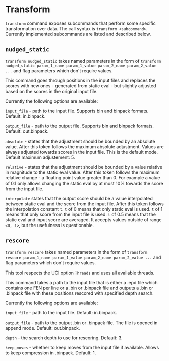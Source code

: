 # Transform

`transform` command exposes subcommands that perform some specific transformation over data. The call syntax is `transform <subcommand>`. Currently implemented subcommands are listed and described below.

## `nudged_static`

`transform nudged_static` takes named parameters in the form of `transform nudged_static param_1_name param_1_value param_2_name param_2_value ...` and flag parameters which don't require values.

This command goes through positions in the input files and replaces the scores with new ones - generated from static eval - but slightly adjusted based on the scores in the original input file.

Currently the following options are available:

`input_file` - path to the input file. Supports bin and binpack formats. Default: in.binpack.

`output_file` - path to the output file. Supports bin and binpack formats. Default: out.binpack.

`absolute` - states that the adjustment should be bounded by an absolute value. After this token follows the maximum absolute adjustment. Values are always adjusted towards scores in the input file. This is the default mode. Default maximum adjustement: 5.

`relative` - states that the adjustment should be bounded by a value relative in magnitude to the static eval value. After this token follows the maximum relative change - a floating point value greater than 0. For example a value of 0.1 only allows changing the static eval by at most 10% towards the score from the input file.

`interpolate` states that the output score should be a value interpolated between static eval and the score from the input file. After this token follows the interpolation constant `t`. `t` of 0 means that only static eval is used. `t` of 1 means that only score from the input file is used. `t` of 0.5 means that the static eval and input score are averaged. It accepts values outside of range `<0, 1>`, but the usefulness is questionable.

## `rescore`

`transform rescore` takes named parameters in the form of `transform rescore param_1_name param_1_value param_2_name param_2_value ...` and flag parameters which don't require values.

This tool respects the UCI option `Threads` and uses all available threads.

This command takes a path to the input file that is either a .epd file which contains one FEN per line or a .bin or .binpack file and outputs a .bin or .binpack file with these positions rescored with specified depth search.

Currently the following options are available:

`input_file` - path to the input file. Default: in.binpack.

`output_file` - path to the output .bin or .binpack file. The file is opened in append mode. Default: out.binpack.

`depth` - the search depth to use for rescoring. Default: 3.

`keep_moves` - whether to keep moves from the input file if available. Allows to keep compression in .binpack. Default: 1.

